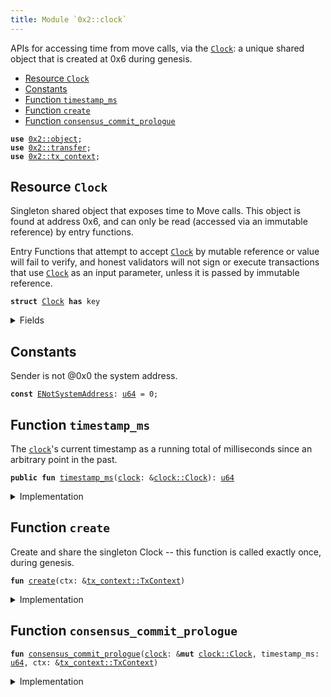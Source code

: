 ```yaml
---
title: Module `0x2::clock`
---
```


APIs for accessing time from move calls, via the <code><a href="../iota-framework/clock.md#0x2_clock_Clock">Clock</a></code>: a unique
shared object that is created at 0x6 during genesis.


-  [Resource `Clock`](#0x2_clock_Clock)
-  [Constants](#@Constants_0)
-  [Function `timestamp_ms`](#0x2_clock_timestamp_ms)
-  [Function `create`](#0x2_clock_create)
-  [Function `consensus_commit_prologue`](#0x2_clock_consensus_commit_prologue)


<pre><code><b>use</b> <a href="../iota-framework/object.md#0x2_object">0x2::object</a>;
<b>use</b> <a href="../iota-framework/transfer.md#0x2_transfer">0x2::transfer</a>;
<b>use</b> <a href="../iota-framework/tx_context.md#0x2_tx_context">0x2::tx_context</a>;
</code></pre>



<a name="0x2_clock_Clock"></a>

## Resource `Clock`

Singleton shared object that exposes time to Move calls.  This
object is found at address 0x6, and can only be read (accessed
via an immutable reference) by entry functions.

Entry Functions that attempt to accept <code><a href="../iota-framework/clock.md#0x2_clock_Clock">Clock</a></code> by mutable
reference or value will fail to verify, and honest validators
will not sign or execute transactions that use <code><a href="../iota-framework/clock.md#0x2_clock_Clock">Clock</a></code> as an
input parameter, unless it is passed by immutable reference.


<pre><code><b>struct</b> <a href="../iota-framework/clock.md#0x2_clock_Clock">Clock</a> <b>has</b> key
</code></pre>



<details>
<summary>Fields</summary>


<dl>
<dt>
<code>id: <a href="../iota-framework/object.md#0x2_object_UID">object::UID</a></code>
</dt>
<dd>

</dd>
<dt>
<code>timestamp_ms: <a href="../move-stdlib/u64.md#0x1_u64">u64</a></code>
</dt>
<dd>
 The clock's timestamp, which is set automatically by a
 system transaction every time consensus commits a
 schedule, or by <code>iota::clock::increment_for_testing</code> during
 testing.
</dd>
</dl>


</details>

<a name="@Constants_0"></a>

## Constants


<a name="0x2_clock_ENotSystemAddress"></a>

Sender is not @0x0 the system address.


<pre><code><b>const</b> <a href="../iota-framework/clock.md#0x2_clock_ENotSystemAddress">ENotSystemAddress</a>: <a href="../move-stdlib/u64.md#0x1_u64">u64</a> = 0;
</code></pre>



<a name="0x2_clock_timestamp_ms"></a>

## Function `timestamp_ms`

The <code><a href="../iota-framework/clock.md#0x2_clock">clock</a></code>'s current timestamp as a running total of
milliseconds since an arbitrary point in the past.


<pre><code><b>public</b> <b>fun</b> <a href="../iota-framework/clock.md#0x2_clock_timestamp_ms">timestamp_ms</a>(<a href="../iota-framework/clock.md#0x2_clock">clock</a>: &<a href="../iota-framework/clock.md#0x2_clock_Clock">clock::Clock</a>): <a href="../move-stdlib/u64.md#0x1_u64">u64</a>
</code></pre>



<details>
<summary>Implementation</summary>


<pre><code><b>public</b> <b>fun</b> <a href="../iota-framework/clock.md#0x2_clock_timestamp_ms">timestamp_ms</a>(<a href="../iota-framework/clock.md#0x2_clock">clock</a>: &<a href="../iota-framework/clock.md#0x2_clock_Clock">Clock</a>): <a href="../move-stdlib/u64.md#0x1_u64">u64</a> {
    <a href="../iota-framework/clock.md#0x2_clock">clock</a>.timestamp_ms
}
</code></pre>



</details>

<a name="0x2_clock_create"></a>

## Function `create`

Create and share the singleton Clock -- this function is
called exactly once, during genesis.


<pre><code><b>fun</b> <a href="../iota-framework/clock.md#0x2_clock_create">create</a>(ctx: &<a href="../iota-framework/tx_context.md#0x2_tx_context_TxContext">tx_context::TxContext</a>)
</code></pre>



<details>
<summary>Implementation</summary>


<pre><code><b>fun</b> <a href="../iota-framework/clock.md#0x2_clock_create">create</a>(ctx: &TxContext) {
    <b>assert</b>!(ctx.sender() == @0x0, <a href="../iota-framework/clock.md#0x2_clock_ENotSystemAddress">ENotSystemAddress</a>);

    <a href="../iota-framework/transfer.md#0x2_transfer_share_object">transfer::share_object</a>(<a href="../iota-framework/clock.md#0x2_clock_Clock">Clock</a> {
        id: <a href="../iota-framework/object.md#0x2_object_clock">object::clock</a>(),
        // Initialised <b>to</b> zero, but set <b>to</b> a real timestamp by a
        // system transaction before it can be witnessed by a <b>move</b>
        // call.
        timestamp_ms: 0,
    })
}
</code></pre>



</details>

<a name="0x2_clock_consensus_commit_prologue"></a>

## Function `consensus_commit_prologue`



<pre><code><b>fun</b> <a href="../iota-framework/clock.md#0x2_clock_consensus_commit_prologue">consensus_commit_prologue</a>(<a href="../iota-framework/clock.md#0x2_clock">clock</a>: &<b>mut</b> <a href="../iota-framework/clock.md#0x2_clock_Clock">clock::Clock</a>, timestamp_ms: <a href="../move-stdlib/u64.md#0x1_u64">u64</a>, ctx: &<a href="../iota-framework/tx_context.md#0x2_tx_context_TxContext">tx_context::TxContext</a>)
</code></pre>



<details>
<summary>Implementation</summary>


<pre><code><b>fun</b> <a href="../iota-framework/clock.md#0x2_clock_consensus_commit_prologue">consensus_commit_prologue</a>(
    <a href="../iota-framework/clock.md#0x2_clock">clock</a>: &<b>mut</b> <a href="../iota-framework/clock.md#0x2_clock_Clock">Clock</a>,
    timestamp_ms: <a href="../move-stdlib/u64.md#0x1_u64">u64</a>,
    ctx: &TxContext,
) {
    // Validator will make a special system call <b>with</b> sender set <b>as</b> 0x0.
    <b>assert</b>!(ctx.sender() == @0x0, <a href="../iota-framework/clock.md#0x2_clock_ENotSystemAddress">ENotSystemAddress</a>);

    <a href="../iota-framework/clock.md#0x2_clock">clock</a>.timestamp_ms = timestamp_ms
}
</code></pre>



</details>
